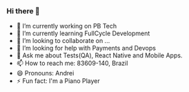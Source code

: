 ### Hi there 👋

- 🔭 I’m currently working on PB Tech
- 🌱 I’m currently learning FullCycle Development
- 👯 I’m looking to collaborate on ...
- 🤔 I’m looking for help with Payments and Devops
- 💬 Ask me about Tests(QA), React Native and Mobile Apps.
- 📫 How to reach me: 83609-140, Brazil
- 😄 Pronouns: Andrei
- ⚡ Fun fact: I'm a Piano Player

